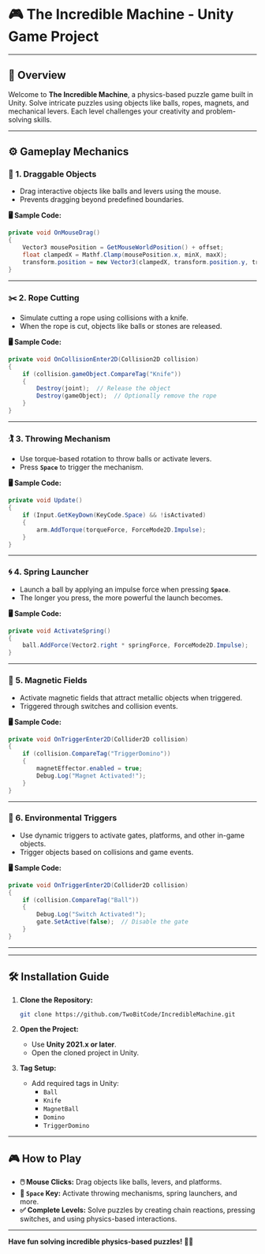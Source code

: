 # **🎮 The Incredible Machine - Unity Game Project**  

---

## **📖 Overview**  
Welcome to **The Incredible Machine**, a physics-based puzzle game built in Unity. Solve intricate puzzles using objects like balls, ropes, magnets, and mechanical levers. Each level challenges your creativity and problem-solving skills.  

---

## **⚙️ Gameplay Mechanics**  

### **🔧 1. Draggable Objects**  
- Drag interactive objects like balls and levers using the mouse.  
- Prevents dragging beyond predefined boundaries.  

**🖥️ Sample Code:**  
```csharp
private void OnMouseDrag()
{
    Vector3 mousePosition = GetMouseWorldPosition() + offset;
    float clampedX = Mathf.Clamp(mousePosition.x, minX, maxX);
    transform.position = new Vector3(clampedX, transform.position.y, transform.position.z);
}
```

---

### **✂️ 2. Rope Cutting**  
- Simulate cutting a rope using collisions with a knife.  
- When the rope is cut, objects like balls or stones are released.  

**🖥️ Sample Code:**  
```csharp
private void OnCollisionEnter2D(Collision2D collision)
{
    if (collision.gameObject.CompareTag("Knife"))
    {
        Destroy(joint);  // Release the object
        Destroy(gameObject);  // Optionally remove the rope
    }
}
```

---

### **🏌️ 3. Throwing Mechanism**  
- Use torque-based rotation to throw balls or activate levers.  
- Press **`Space`** to trigger the mechanism.  

**🖥️ Sample Code:**  
```csharp
private void Update()
{
    if (Input.GetKeyDown(KeyCode.Space) && !isActivated)
    {
        arm.AddTorque(torqueForce, ForceMode2D.Impulse);
    }
}
```

---

### **🌀 4. Spring Launcher**  
- Launch a ball by applying an impulse force when pressing **`Space`**.  
- The longer you press, the more powerful the launch becomes.  

**🖥️ Sample Code:**  
```csharp
private void ActivateSpring()
{
    ball.AddForce(Vector2.right * springForce, ForceMode2D.Impulse);
}
```

---

### **🧲 5. Magnetic Fields**  
- Activate magnetic fields that attract metallic objects when triggered.  
- Triggered through switches and collision events.  

**🖥️ Sample Code:**  
```csharp
private void OnTriggerEnter2D(Collider2D collision)
{
    if (collision.CompareTag("TriggerDomino"))
    {
        magnetEffector.enabled = true;
        Debug.Log("Magnet Activated!");
    }
}
```

---

### **🚪 6. Environmental Triggers**  
- Use dynamic triggers to activate gates, platforms, and other in-game objects.  
- Trigger objects based on collisions and game events.  

**🖥️ Sample Code:**  
```csharp
private void OnTriggerEnter2D(Collider2D collision)
{
    if (collision.CompareTag("Ball"))
    {
        Debug.Log("Switch Activated!");
        gate.SetActive(false);  // Disable the gate
    }
}
```

---

---

## **🛠️ Installation Guide**  

1. **Clone the Repository:**  
   ```bash
   git clone https://github.com/TwoBitCode/IncredibleMachine.git
   ```

2. **Open the Project:**  
   - Use **Unity 2021.x or later**.  
   - Open the cloned project in Unity.  

3. **Tag Setup:**  
   - Add required tags in Unity:  
     - `Ball`  
     - `Knife`  
     - `MagnetBall`  
     - `Domino`  
     - `TriggerDomino`  


---

## **🎮 How to Play**  

- **🖱️ Mouse Clicks:** Drag objects like balls, levers, and platforms.  
- **🔴 `Space` Key:** Activate throwing mechanisms, spring launchers, and more.  
- **✅ Complete Levels:** Solve puzzles by creating chain reactions, pressing switches, and using physics-based interactions.  

---

**Have fun solving incredible physics-based puzzles!** 🚀🎯

